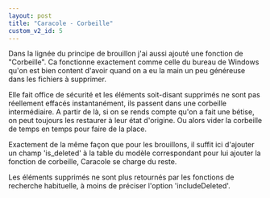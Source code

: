 ```yaml
---
layout: post
title: "Caracole - Corbeille"
custom_v2_id: 5
---
```


Dans la lignée du principe de brouillon j'ai aussi ajouté une fonction de
"Corbeille". Ca fonctionne exactement comme celle du bureau de Windows qu'on
est bien content d'avoir quand on a eu la main un peu généreuse dans les
fichiers à supprimer.

Elle fait office de sécurité et les éléments soit-disant supprimés ne sont pas
réellement effacés instantanément, ils passent dans une corbeille
intermédiaire. A partir de là, si on se rends compte qu'on a fait une bétise,
on peut toujours les restaurer à leur état d'origine. Ou alors vider la
corbeille de temps en temps pour faire de la place.

Exactement de la même façon que pour les brouillons, il suffit ici d'ajouter
un champ 'is_deleted' à la table du modèle correspondant pour lui ajouter la
fonction de corbeille, Caracole se charge du reste.

Les éléments supprimés ne sont plus retournés par les fonctions de recherche
habituelle, à moins de préciser l'option 'includeDeleted'.

